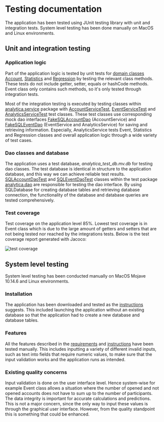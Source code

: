 # Testing documentation

The application has been tested using JUnit testing library with unit and integration tests. System level testing has been done manually on MacOS and Linux environments.

## Unit and integration testing

### Application logic

Part of the application logic is tested by unit tests for [domain classes](https://github.com/MikaelTornwall/ot-harjoitustyo/tree/master/analytica/src/test/java/analytica/domain) [Account](https://github.com/MikaelTornwall/ot-harjoitustyo/blob/master/analytica/src/test/java/analytica/domain/AccountTest.java), [Statistics](https://github.com/MikaelTornwall/ot-harjoitustyo/blob/master/analytica/src/test/java/analytica/domain/StatisticsTest.java) and [Regression](https://github.com/MikaelTornwall/ot-harjoitustyo/blob/master/analytica/src/test/java/analytica/domain/RegressionTest.java) by testing the relevant class methods. These tests do not include getter, setter, equals or hashCode methods. Event class only contains such methods, so it's only tested through integration tests.

Most of the integration testing is executed by testing classes within [analytica.service](https://github.com/MikaelTornwall/ot-harjoitustyo/tree/master/analytica/src/test/java/analytica/service) package with [AccountServiceTest](https://github.com/MikaelTornwall/ot-harjoitustyo/blob/master/analytica/src/test/java/analytica/service/AccountServiceTest.java), [EventServiceTest](https://github.com/MikaelTornwall/ot-harjoitustyo/blob/master/analytica/src/test/java/analytica/service/EventServiceTest.java) and [AnalyticsServiceTest](https://github.com/MikaelTornwall/ot-harjoitustyo/blob/master/analytica/src/test/java/analytica/service/AnalyticsServiceTest.java) test classes. These test classes use corresponding mock dao interfaces [FakeSQLAccountDao](https://github.com/MikaelTornwall/ot-harjoitustyo/blob/master/analytica/src/test/java/analytica/service/FakeSQLAccountDao.java) (AccountService) and [FakeSQLEventDao](https://github.com/MikaelTornwall/ot-harjoitustyo/blob/master/analytica/src/test/java/analytica/service/FakeSQLEventDao.java) (EventService and AnalyticsService) for saving and retrieving information. Especially, AnalyticsService tests Event, Statistics and Regression classes and overall application logic through a wide variety of test cases.

### Dao classes and database

The application uses a test database, _analytica_test_db.mv.db_ for testing dao classes. The test database is identical in structure to the application database, and this way we can achieve reliable test results. [SQLAccountDaoTest](https://github.com/MikaelTornwall/ot-harjoitustyo/blob/master/analytica/src/test/java/analytica/dao/SQLAccountDaoTest.java) and [SQLEventDaoTest](https://github.com/MikaelTornwall/ot-harjoitustyo/blob/master/analytica/src/test/java/analytica/dao/SQLEventDaoTest.java) classes within the test package [analytica.dao](https://github.com/MikaelTornwall/ot-harjoitustyo/tree/master/analytica/src/test/java/analytica/dao) are responsible for testing the dao interface. By using SQLDatabase for creating database tables and retrieving database connection, the functionality of the database and database queries are tested comprehensively.

### Test coverage

Test coverage on the application level 85%. Lowest test coverage is in Event class which is due to the large amount of getters and setters that are not being tested nor reached by the integrations tests. Below is the test coverage report generated with Jacoco:

![test coverage](https://github.com/MikaelTornwall/ot-harjoitustyo/blob/master/documentation/images/coverage.png?raw=true)

## System level testing

System level testing has been conducted manually on MacOS Mojave 10.14.6 and Linux environments.

### Installation

The application has been downloaded and tested as the [instructions](https://github.com/MikaelTornwall/ot-harjoitustyo/blob/master/documentation/instructions.md) suggests. This included launching the application without an existing database so that the application had to create a new database and database tables.

### Features

All the features described in the [requirements](https://github.com/MikaelTornwall/ot-harjoitustyo/blob/master/documentation/requirements.md) and [instructions](https://github.com/MikaelTornwall/ot-harjoitustyo/blob/master/documentation/instructions.md) have been tested manually. This includes inputting a variety of different invalid inputs, such as text into fields that require numeric values, to make sure that the input validation works and the application runs as intended.

### Existing quality concerns

Input validation is done on the user interface level. Hence system-wise for example Event class allows a situation where the number of opened and not opened accounts does not have to sum up to the number of participants. The data integrity is important for accurate calculations and predictions. This is not a major concern, since the only way to input these values is through the graphical user interface. However, from the quality standpoint this is something that could be enhanced.
